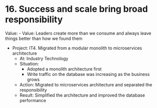 # 16. Success and scale bring broad responsibility

Value: - Value: Leaders create more than we consume and always leave things better than how we found them
- Project: IT4. Migrated from a modular monolith to microservices architecture
  - At: Industry Technology
  - Situation:
    - Adopted a monolith architecture first
    - Write traffic on the database was increasing as the business grows
  - Action: Migrated to microservices architecture and separated the responsibility
  - Result: Simplified the architecture and improved the database performance